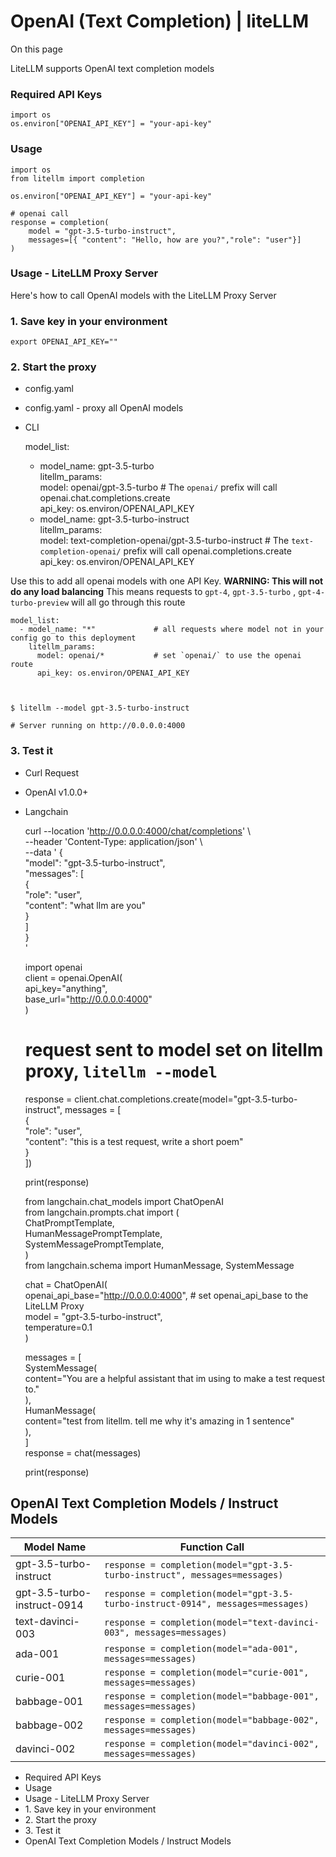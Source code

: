# OpenAI (Text Completion) | liteLLM

On this page

LiteLLM supports OpenAI text completion models

### Required API Keys​
    
    
    import os   
    os.environ["OPENAI_API_KEY"] = "your-api-key"  
    

### Usage​
    
    
    import os   
    from litellm import completion  
      
    os.environ["OPENAI_API_KEY"] = "your-api-key"  
      
    # openai call  
    response = completion(  
        model = "gpt-3.5-turbo-instruct",   
        messages=[{ "content": "Hello, how are you?","role": "user"}]  
    )  
    

### Usage - LiteLLM Proxy Server​

Here's how to call OpenAI models with the LiteLLM Proxy Server

### 1\. Save key in your environment​
    
    
    export OPENAI_API_KEY=""  
    

### 2\. Start the proxy​

  * config.yaml
  * config.yaml - proxy all OpenAI models
  * CLI

    
    
    model_list:  
      - model_name: gpt-3.5-turbo  
        litellm_params:  
          model: openai/gpt-3.5-turbo                          # The `openai/` prefix will call openai.chat.completions.create  
          api_key: os.environ/OPENAI_API_KEY  
      - model_name: gpt-3.5-turbo-instruct  
        litellm_params:  
          model: text-completion-openai/gpt-3.5-turbo-instruct # The `text-completion-openai/` prefix will call openai.completions.create  
          api_key: os.environ/OPENAI_API_KEY  
    

Use this to add all openai models with one API Key. **WARNING: This will not do any load balancing** This means requests to `gpt-4`, `gpt-3.5-turbo` , `gpt-4-turbo-preview` will all go through this route
    
    
    model_list:  
      - model_name: "*"             # all requests where model not in your config go to this deployment  
        litellm_params:  
          model: openai/*           # set `openai/` to use the openai route  
          api_key: os.environ/OPENAI_API_KEY  
    
    
    
    $ litellm --model gpt-3.5-turbo-instruct  
      
    # Server running on http://0.0.0.0:4000  
    

### 3\. Test it​

  * Curl Request
  * OpenAI v1.0.0+
  * Langchain

    
    
    curl --location 'http://0.0.0.0:4000/chat/completions' \  
    --header 'Content-Type: application/json' \  
    --data ' {  
          "model": "gpt-3.5-turbo-instruct",  
          "messages": [  
            {  
              "role": "user",  
              "content": "what llm are you"  
            }  
          ]  
        }  
    '  
    
    
    
    import openai  
    client = openai.OpenAI(  
        api_key="anything",  
        base_url="http://0.0.0.0:4000"  
    )  
      
    # request sent to model set on litellm proxy, `litellm --model`  
    response = client.chat.completions.create(model="gpt-3.5-turbo-instruct", messages = [  
        {  
            "role": "user",  
            "content": "this is a test request, write a short poem"  
        }  
    ])  
      
    print(response)  
      
    
    
    
    from langchain.chat_models import ChatOpenAI  
    from langchain.prompts.chat import (  
        ChatPromptTemplate,  
        HumanMessagePromptTemplate,  
        SystemMessagePromptTemplate,  
    )  
    from langchain.schema import HumanMessage, SystemMessage  
      
    chat = ChatOpenAI(  
        openai_api_base="http://0.0.0.0:4000", # set openai_api_base to the LiteLLM Proxy  
        model = "gpt-3.5-turbo-instruct",  
        temperature=0.1  
    )  
      
    messages = [  
        SystemMessage(  
            content="You are a helpful assistant that im using to make a test request to."  
        ),  
        HumanMessage(  
            content="test from litellm. tell me why it's amazing in 1 sentence"  
        ),  
    ]  
    response = chat(messages)  
      
    print(response)  
    

## OpenAI Text Completion Models / Instruct Models​

Model Name| Function Call  
---|---  
gpt-3.5-turbo-instruct| `response = completion(model="gpt-3.5-turbo-instruct", messages=messages)`  
gpt-3.5-turbo-instruct-0914| `response = completion(model="gpt-3.5-turbo-instruct-0914", messages=messages)`  
text-davinci-003| `response = completion(model="text-davinci-003", messages=messages)`  
ada-001| `response = completion(model="ada-001", messages=messages)`  
curie-001| `response = completion(model="curie-001", messages=messages)`  
babbage-001| `response = completion(model="babbage-001", messages=messages)`  
babbage-002| `response = completion(model="babbage-002", messages=messages)`  
davinci-002| `response = completion(model="davinci-002", messages=messages)`  
  
  * Required API Keys
  * Usage
  * Usage - LiteLLM Proxy Server
  * 1\. Save key in your environment
  * 2\. Start the proxy
  * 3\. Test it
  * OpenAI Text Completion Models / Instruct Models